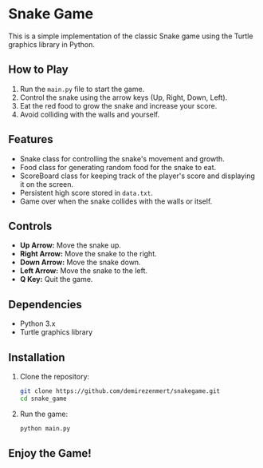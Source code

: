 # Snake Game

This is a simple implementation of the classic Snake game using the Turtle graphics library in Python.

## How to Play

1. Run the `main.py` file to start the game.
2. Control the snake using the arrow keys (Up, Right, Down, Left).
3. Eat the red food to grow the snake and increase your score.
4. Avoid colliding with the walls and yourself.

## Features

- Snake class for controlling the snake's movement and growth.
- Food class for generating random food for the snake to eat.
- ScoreBoard class for keeping track of the player's score and displaying it on the screen.
- Persistent high score stored in `data.txt`.
- Game over when the snake collides with the walls or itself.

## Controls

- **Up Arrow:** Move the snake up.
- **Right Arrow:** Move the snake to the right.
- **Down Arrow:** Move the snake down.
- **Left Arrow:** Move the snake to the left.
- **Q Key:** Quit the game.

## Dependencies

- Python 3.x
- Turtle graphics library

## Installation

1. Clone the repository:

   ```bash
   git clone https://github.com/demirezenmert/snakegame.git
   cd snake_game
   ```

2. Run the game:

   ```bash
   python main.py
   ```

## Enjoy the Game!
